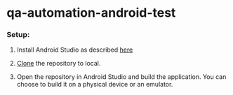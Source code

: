 # qa-automation-android-test

### Setup:
  1) Install Android Studio as described [here](https://developer.android.com/studio/install)
  
  2) [Clone](https://help.github.com/en/github/creating-cloning-and-archiving-repositories/cloning-a-repository) the repository to local.
  
  3) Open the repository in Android Studio and build the application. You can choose to build it on a physical device or an emulator.

